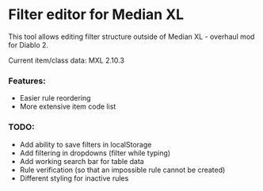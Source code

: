 # Filter editor for Median XL #

This tool allows editing filter structure outside of Median XL - overhaul mod for Diablo 2.

Current item/class data: MXL 2.10.3

### Features:
- Easier rule reordering
- More extensive item code list


### TODO:
- Add ability to save filters in localStorage
- Add filtering in dropdowns (filter while typing)
- Add working search bar for table data
- Rule verification (so that an impossible rule cannot be created)
- Different styling for inactive rules
